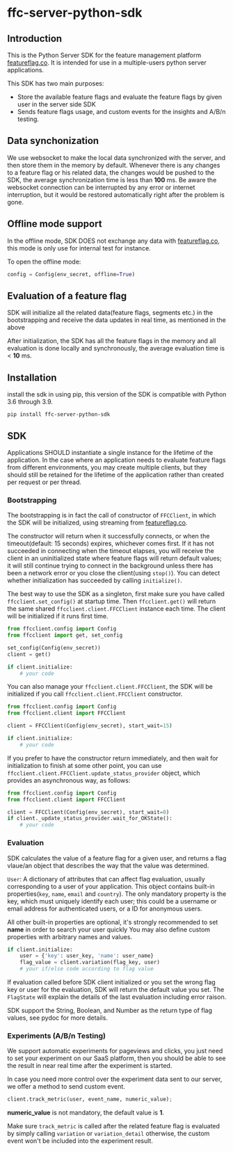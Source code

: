 # ffc-server-python-sdk

## Introduction

This is the Python Server SDK for the feature management platform [featureflag.co](https://featureflag.co/). It is
intended for use in a multiple-users python server applications.

This SDK has two main purposes:

- Store the available feature flags and evaluate the feature flags by given user in the server side SDK
- Sends feature flags usage, and custom events for the insights and A/B/n testing.

## Data synchonization

We use websocket to make the local data synchronized with the server, and then store them in the memory by default.
Whenever there is any changes to a feature flag or his related data, the changes would be pushed to the SDK, the average
synchronization time is less than **100** ms. Be aware the websocket connection can be interrupted by any error or
internet interruption, but it would be restored automatically right after the problem is gone.

## Offline mode support

In the offline mode, SDK DOES not exchange any data with [featureflag.co](https://featureflag.co/), this mode is only use for internal test for instance.

To open the offline mode:
```python
config = Config(env_secret, offline=True)
```

## Evaluation of a feature flag

SDK will initialize all the related data(feature flags, segments etc.) in the bootstrapping and receive the data updates
in real time, as mentioned in the above

After initialization, the SDK has all the feature flags in the memory and all evaluation is done locally and synchronously, the average evaluation time is < **10** ms.

## Installation
install the sdk in using pip, this version of the SDK is compatible with Python 3.6 through 3.9.

```
pip install ffc-server-python-sdk
```

## SDK

Applications SHOULD instantiate a single instance for the lifetime of the application. In the case where an application
needs to evaluate feature flags from different environments, you may create multiple clients, but they should still be
retained for the lifetime of the application rather than created per request or per thread.

### Bootstrapping

The bootstrapping is in fact the call of constructor of `FFCClient`, in which the SDK will be initialized, using
streaming from [featureflag.co](https://featureflag.co/).

The constructor will return when it successfully connects, or when the timeout(default: 15 seconds) expires, whichever comes first. If it has not succeeded in connecting when the timeout elapses, you will receive the client in an uninitialized state where feature flags will return default values; it will still continue trying to connect in the background unless there has been a network error or you close the client(using `stop()`). You can detect whether initialization has succeeded by calling `initialize()`.

The best way to use the SDK as a singleton, first make sure you have called `ffcclient.set_config()` at startup time. Then `ffcclient.get()` will return the same shared `ffcclient.client.FFCClient` instance each time. The client will be initialized if it runs first time.
```python
from ffcclient.config import Config
from ffcclient import get, set_config 

set_config(Config(env_secret))
client = get()

if client.initialize:
    # your code

```
You can also manage your `ffcclient.client.FFCClient`, the SDK will be initialized if you call `ffcclient.client.FFCClient` constructor.
```python
from ffcclient.config import Config
from ffcclient.client import FFCClient

client = FFCClient(Config(env_secret), start_wait=15)

if client.initialize:
    # your code

```
If you prefer to have the constructor return immediately, and then wait for initialization to finish at some other
point, you can use `ffcclient.client.FFCClient.update_status_provider` object, which provides an asynchronous way, as follows:

``` python
from ffcclient.config import Config
from ffcclient.client import FFCClient

client = FFCClient(Config(env_secret), start_wait=0)
if client._update_status_provider.wait_for_OKState():
    # your code

```


### Evaluation

SDK calculates the value of a feature flag for a given user, and returns a flag vlaue/an object that describes the way 
that the value was determined.

`User`: A dictionary of attributes that can affect flag evaluation, usually corresponding to a user of your application.
This object contains built-in properties(`key`, `name`, `email` and `country`). The only mandatory property is the key,
which must uniquely identify each user; this could be a username or email address for authenticated users, or a ID for anonymous users.

All other built-in properties are optional, it's strongly recommended to set **name** in order to search your user quickly
You may also define custom properties with arbitrary names and values.

```python
if client.initialize:
    user = {'key': user_key, 'name': user_name}
    flag_value = client.variation(flag_key, user)
    # your if/else code according to flag value

```
If evaluation called before SDK client initialized or you set the wrong flag key or user for the evaluation, SDK will return 
the default value you set. The `FlagState` will explain the details of the last evaluation including error raison.

SDK support the String, Boolean, and Number as the return type of flag values, see pydoc for more details.

### Experiments (A/B/n Testing)
We support automatic experiments for pageviews and clicks, you just need to set your experiment on our SaaS platform, then you should be able to see the result in near real time after the experiment is started.

In case you need more control over the experiment data sent to our server, we offer a method to send custom event.
```python
client.track_metric(user, event_name, numeric_value);
```
**numeric_value** is not mandatory, the default value is **1**.

Make sure `track_metric` is called after the related feature flag is evaluated by simply calling `variation` or `variation_detail`
otherwise, the custom event won't be included into the experiment result.